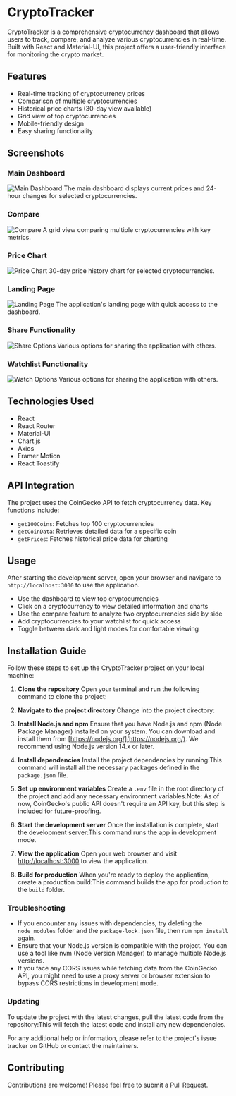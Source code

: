 # CryptoTracker

CryptoTracker is a comprehensive cryptocurrency dashboard that allows users to track, compare, and analyze various cryptocurrencies in real-time. Built with React and Material-UI, this project offers a user-friendly interface for monitoring the crypto market.

## Features

- Real-time tracking of cryptocurrency prices
- Comparison of multiple cryptocurrencies
- Historical price charts (30-day view available)
- Grid view of top cryptocurrencies
- Mobile-friendly design
- Easy sharing functionality

## Screenshots

### Main Dashboard
![Main Dashboard](./dashboard.png)
The main dashboard displays current prices and 24-hour changes for selected cryptocurrencies.

### Compare
![Compare](./compare.png)
A grid view comparing multiple cryptocurrencies with key metrics.

### Price Chart
![Price Chart](./eth.png)
30-day price history chart for selected cryptocurrencies.

### Landing Page
![Landing Page](./landingPage.png)
The application's landing page with quick access to the dashboard.

### Share Functionality
![Share Options](./shareApp.png)
Various options for sharing the application with others.

### Watchlist Functionality
![Watch Options](./watchlist.png)
Various options for sharing the application with others.

## Technologies Used

- React
- React Router
- Material-UI
- Chart.js
- Axios
- Framer Motion
- React Toastify

## API Integration

The project uses the CoinGecko API to fetch cryptocurrency data. Key functions include:

- `get100Coins`: Fetches top 100 cryptocurrencies
- `getCoinData`: Retrieves detailed data for a specific coin
- `getPrices`: Fetches historical price data for charting

## Usage

After starting the development server, open your browser and navigate to `http://localhost:3000` to use the application.

- Use the dashboard to view top cryptocurrencies
- Click on a cryptocurrency to view detailed information and charts
- Use the compare feature to analyze two cryptocurrencies side by side
- Add cryptocurrencies to your watchlist for quick access
- Toggle between dark and light modes for comfortable viewing

## Installation Guide

Follow these steps to set up the CryptoTracker project on your local machine:

1. **Clone the repository**
   Open your terminal and run the following command to clone the project:
2. **Navigate to the project directory**
Change into the project directory:
3. **Install Node.js and npm**
Ensure that you have Node.js and npm (Node Package Manager) installed on your system. You can download and install them from [https://nodejs.org/](https://nodejs.org/). We recommend using Node.js version 14.x or later.

4. **Install dependencies**
Install the project dependencies by running:This command will install all the necessary packages defined in the `package.json` file.

5. **Set up environment variables**
Create a `.env` file in the root directory of the project and add any necessary environment variables.Note: As of now, CoinGecko's public API doesn't require an API key, but this step is included for future-proofing.

6. **Start the development server**
Once the installation is complete, start the development server:This command runs the app in development mode.

7. **View the application**
Open your web browser and visit [http://localhost:3000](http://localhost:3000) to view the application.

8. **Build for production**
When you're ready to deploy the application, create a production build:This command builds the app for production to the `build` folder.

### Troubleshooting

- If you encounter any issues with dependencies, try deleting the `node_modules` folder and the `package-lock.json` file, then run `npm install` again.
- Ensure that your Node.js version is compatible with the project. You can use a tool like nvm (Node Version Manager) to manage multiple Node.js versions.
- If you face any CORS issues while fetching data from the CoinGecko API, you might need to use a proxy server or browser extension to bypass CORS restrictions in development mode.

### Updating

To update the project with the latest changes, pull the latest code from the repository:This will fetch the latest code and install any new dependencies.

For any additional help or information, please refer to the project's issue tracker on GitHub or contact the maintainers.

## Contributing

Contributions are welcome! Please feel free to submit a Pull Request.
